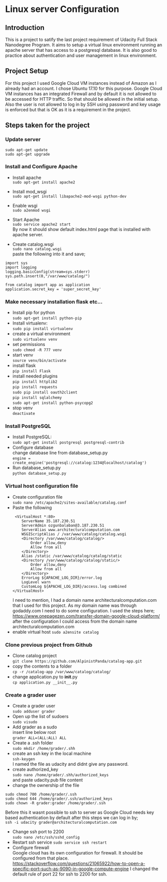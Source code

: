 # Linux server Configuration

## Introduction

This is a project to satify the last project requirement of Udacity Full Stack Nanodegree Program. It aims to setup a virtual linux environment running an apache server that has access to a postgresql database. It is also good to practice about authentication and user management in linux environment. 

## Project Setup

For this project I used Google Cloud VM instances instead of Amazon as I already had an account. I chose Ubuntu 17.10 for this purpose. Google Cloud VM instances has an integrated Firewall and by default it is not allowed to be accessed for HTTP traffic. So that should be allowed in the initial setup. Also the user is not allowed to log in by SSH using password and key usage is enforced but that is OK as it is a requirement in the project.

## Steps taken for the project

### Update server
```
sudo apt-get update
sudo apt-get upgrade
```

### Install and Configure Apache

* Install apache  
`sudo apt-get install apache2`  
* Install mod_wsgi  
`sudo apt-get install libapache2-mod-wsgi python-dev`  
* Enable wsgi  
`sudo a2enmod wsgi`  
* Start Apache  
`sudo service apache2 start`  
By now it should show default index.html page that is installed with apache server.

* Create catalog.wsgi  
`sudo nano catalog.wsgi`  
paste the following into it and save;  
```
import sys
import logging
logging.basicConfig(stream=sys.stderr)
sys.path.insert(0,"/var/www/catalog/")
  
from catalog import app as application
application.secret_key = 'super_secret_key'
```

### Make necessary installation flask etc...
* Install pip for python  
`sudo apt-get install python-pip` 
* Install virtualenv:  
`sudo pip install virtualenv` 
* create a virtual environment  
`sudo virtualenv venv`
* set permissions  
`sudo chmod -R 777 venv` 
* start venv  
`source venv/bin/activate` 
* install flask  
`pip install Flask` 
* install needed plugins  
`pip install httplib2`  
`pip install requests`  
`sudo pip install oauth2client`  
`pip install sqlalchemy`  
`sudo apt-get install python-psycopg2`  
* stop venv  
 `deactivate`

### Install PostgreSQL
* Install PostgreSQL:  
`sudo apt-get install postgresql postgresql-contrib`   
* Configure database   
change database line from database_setup.py  
`engine = create_engine('postgresql://catalog:1234@localhost/catalog')`  
* Run database_setup.py  
`python database_setup.py`

### Virtual host configuration file

* Create configuration file  
`sudo nano /etc/apache2/sites-available/catalog.conf`
* Paste the following  
  ```
   <VirtualHost *:80>
      ServerName 35.187.230.51
      ServerAdmin ozgunbalaban@3.187.230.51
      ServerAlias www.architecturalcomputation.com
      WSGIScriptAlias / /var/www/catalog/catalog.wsgi
      <Directory /var/www/catalog/catalog/>
          Order allow,deny
          Allow from all
      </Directory>
      Alias /static /var/www/catalog/catalog/static
      <Directory /var/www/catalog/catalog/static/>
          Order allow,deny
          Allow from all
      </Directory>
      ErrorLog ${APACHE_LOG_DIR}/error.log
      LogLevel warn
      CustomLog ${APACHE_LOG_DIR}/access.log combined
  </VirtualHost>
  ```
  I need to mention, I had a domain name architecturalcomputation.com that I used for this project. As my domain name was through godaddy.com I need to do some configuration. 
  I used the steps here;  https://www.onepagezen.com/transfer-domain-google-cloud-platform/
  after the configuration I could access from the domain name architecturalcomputation.com
 * enable virtual host 
 `sudo a2ensite catalog`
 

 
### Clone previous project from Github

* Clone catalog project  
`git clone https://github.com/AlpinistPanda/catalog-app.git` 
* copy the contents to a folder  
`cp -r /catalog-app /var/www/catalog/catalog/`   
* change application.py to __init__.py  
`cp application.py __init__.py`  

### Create a grader user
 * Create a grader user   
 `sudo adduser grader`  
 * Open up the list of sudoers  
 `sudo visudo`
 * Add grader as a sudo   
  insert line below root  
  `grader ALL=(ALL:ALL) ALL`
 * Create a .ssh folder  
 `sudo mkdir /home/grader/.shh` 
 * create an ssh key in the local machine  
 `ssh-keygen`  
 I named the file as udacity and didnt give any password. 
 * create authorized_key  
 `sudo nano /home/grader/.shh/authorized_keys`  
 and paste udacity.pub file content
 * change the ownership of the file  
 ``` 
 sudo chmod 700 /home/grader/.ssh  
 sudo chmod 644 /home/grader/.ssh/authorized_keys  
 sudo chown -R grader:grader /home/grader/.ssh 
 ```
Before this it wasnt possible to ssh to server as Google Cloud needs key based authentication by default after this steps we can log in by;  
`ssh -i udacity grader@architecturalcomputation.com`
* Change ssh port to 2200  
`sudo nano /etc/ssh/sshd_config`  
* Restart ssh service 
`sudo service ssh restart`
* Configure firewall  
 Google cloud has its own configuration for firewall. It should be configured from that place. https://stackoverflow.com/questions/21065922/how-to-open-a-specific-port-such-as-9090-in-google-compute-engine
 I changed the default rule of port 22 for ssh to 2200 for ssh. 
 
 
